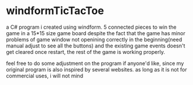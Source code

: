 # windformTicTacToe
a C# program i created using windform. 5 connected pieces to win the game in a 15*15 size game board
despite the fact that the game has minor problems of game window not openining correctly in the beginning(need manual adjust to see all the buttons) and the existing game events doesn't get cleared once restart, the rest of the game is working properly.

feel free to do some adjustment on the program if anyone'd like, since my original program is also inspired by several websites. as long as it is not for commercial uses, i will not mind